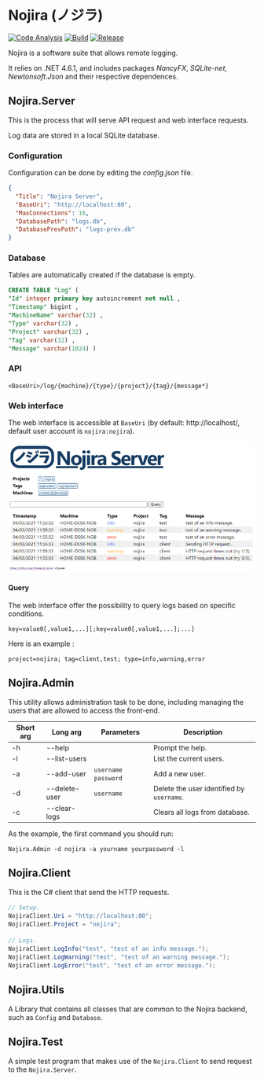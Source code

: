 # Nojira (ノジラ)

[![Code Analysis](https://github.com/fsegaud/nojira/actions/workflows/code.yml/badge.svg)](https://github.com/fsegaud/nojira/actions/workflows/code.yml)
[![Build](https://github.com/fsegaud/nojira/actions/workflows/build.yml/badge.svg)](https://github.com/fsegaud/nojira/actions/workflows/build.yml)
[![Release](https://img.shields.io/github/v/release/fsegaud/nojira?include_prereleases)](https://github.com/fsegaud/nojira/releases/tag/v0.5-dev)

Nojira is a software suite that allows remote logging.

It relies on .NET 4.6.1, and includes packages _NancyFX_, _SQLite-net_, _Newtonsoft.Json_ and their respective dependences.

## Nojira.Server

This is the process that will serve API request and web interface requests.

Log data are stored in a local SQLite database.

### Configuration

Configuration can be done by editing the _config.json_ file.

```json
{
  "Title": "Nojira Server",
  "BaseUri": "http://localhost:80",
  "MaxConnections": 16,
  "DatabasePath": "logs.db",
  "DatabasePrevPath": "logs-prev.db"
}
```

### Database

Tables are automatically created if the database is empty.

```sql
CREATE TABLE "Log" (
"Id" integer primary key autoincrement not null ,
"Timestamp" bigint ,
"MachineName" varchar(32) ,
"Type" varchar(32) ,
"Project" varchar(32) ,
"Tag" varchar(32) ,
"Message" varchar(1024) )
```

### API

```
<BaseUri>/log/{machine}/{type}/{project}/{tag}/{message*}
```

### Web interface

The web interface is accessible at `BaseUri` (by default: http://localhost/, default user account is `nojira:nojira`).

![web interface screenshot](README.md.files/web.png)

#### Query

The web interface offer the possibility to query logs based on specific conditions. 

```
key=value0[,value1,...][;key=value0[,value1,...];...]
```

Here is an example :

```
project=nojira; tag=client,test; type=info,warning,error
```

## Nojira.Admin

This utility allows administration task to be done, including managing the users that are allowed to access the front-end.

| Short arg | Long arg      | Parameters            | Description                               |
|-----------|---------------|-----------------------|-------------------------------------------|
| -h        | --help        |                       | Prompt the help.                          |
| -l        | --list-users  |                       | List the current users.                   |
| -a        | --add-user    | `username` `password` | Add a new user.                           |
| -d        | --delete-user | `username`            | Delete the user identified by `username`. |
| -c        | --clear-logs  |                       | Clears all logs from database.            |


As the example, the first command you should run:

```
Nojira.Admin -d nojira -a yourname yourpassword -l
```

## Nojira.Client

This is the C# client that send the HTTP requests.

```csharp
// Setup.
NojiraClient.Uri = "http://localhost:80";
NojiraClient.Project = "nojira";

// Logs.
NojiraClient.LogInfo("test", "test of an info message.");
NojiraClient.LogWarning("test", "test of an warning message.");
NojiraClient.LogError("test", "test of an error message.");
```

## Nojira.Utils

A Library that contains all classes that are common to the Nojira backend, such as `Config` and `Database`.

## Nojira.Test

A simple test program that makes use of the `Nojira.Client` to send request to the `Nojira.Server`.
